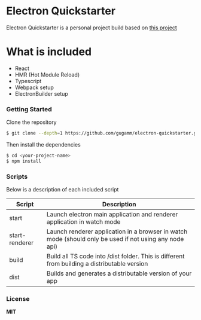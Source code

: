 # Electron Quickstarter

Electron Quickstarter is a personal project build based on [this project](https://github.com/Robinfr/electron-react-typescript)

# What is included

  - React
  - HMR (Hot Module Reload)
  - Typescript
  - Webpack setup
  - ElectronBuilder setup

### Getting Started

Clone the repository

```sh
$ git clone --depth=1 https://github.com/gugamm/electron-quickstarter.git <your-project-name>
```

Then install the dependencies

```sh
$ cd <your-project-name>
$ npm install
```

### Scripts

Below is a description of each included script

| Script | Description |
| ------ | ------ |
| start | Launch electron main application and renderer application in watch mode |
| start-renderer | Launch renderer application in a browser in watch mode (should only be used if not using any node api) |
| build | Build all TS code into /dist folder. This is different from building a distributable version  |
| dist | Builds and generates a distributable version of your app |

### License

**MIT**
